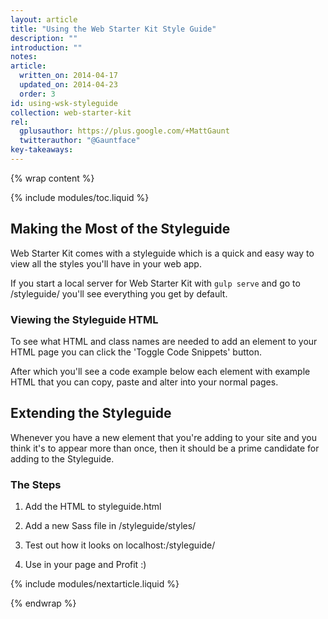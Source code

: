 ```yaml
---
layout: article
title: "Using the Web Starter Kit Style Guide"
description: ""
introduction: ""
notes:
article:
  written_on: 2014-04-17
  updated_on: 2014-04-23
  order: 3
id: using-wsk-styleguide
collection: web-starter-kit
rel:
  gplusauthor: https://plus.google.com/+MattGaunt
  twitterauthor: "@Gauntface"
key-takeaways:
---
```


{% wrap content %}

{% include modules/toc.liquid %}

## Making the Most of the Styleguide

Web Starter Kit comes with a styleguide which is a quick and easy way to view
all the styles you'll have in your web app.

If you start a local server for Web Starter Kit with `gulp serve` and go to
/styleguide/ you'll see everything you get by default.

<!-- TODO: Explain why the styleguide is useful -->

### Viewing the Styleguide HTML

To see what HTML and class names are needed to add an element to your HTML page
you can click the 'Toggle Code Snippets' button.

<!-- TODO: Include image of the Toggle Code Snippets Button -->

After which you'll see a code example below each element with example HTML
that you can copy, paste and alter into your normal pages.

<!-- TODO: Include Example of a code snippet -->

## Extending the Styleguide

Whenever you have a new element that you're adding to your site and you think
it's to appear more than once, then it should be a prime candidate for adding
to the Styleguide.

### The Steps

1. Add the HTML to styleguide.html

2. Add a new Sass file in /styleguide/styles/

3. Test out how it looks on localhost:<Port Number>/styleguide/

4. Use in your page and Profit :)


{% include modules/nextarticle.liquid %}

{% endwrap %}
